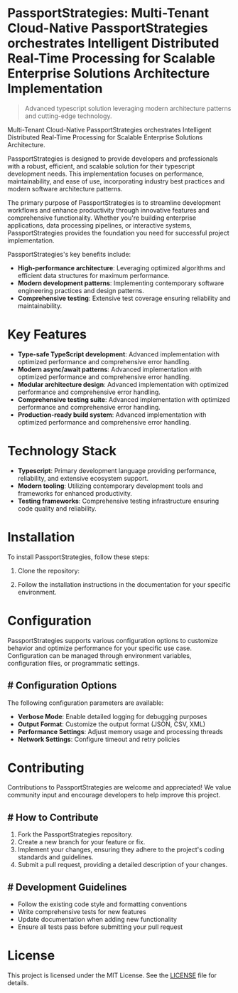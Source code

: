 <!-- fallback_PassportStrategies_20251001190005_62454 -->

# PassportStrategies: Multi-Tenant Cloud-Native PassportStrategies orchestrates Intelligent Distributed Real-Time Processing for Scalable Enterprise Solutions Architecture Implementation
> Advanced typescript solution leveraging modern architecture patterns and cutting-edge technology.

Multi-Tenant Cloud-Native PassportStrategies orchestrates Intelligent Distributed Real-Time Processing for Scalable Enterprise Solutions Architecture.

PassportStrategies is designed to provide developers and professionals with a robust, efficient, and scalable solution for their typescript development needs. This implementation focuses on performance, maintainability, and ease of use, incorporating industry best practices and modern software architecture patterns.

The primary purpose of PassportStrategies is to streamline development workflows and enhance productivity through innovative features and comprehensive functionality. Whether you're building enterprise applications, data processing pipelines, or interactive systems, PassportStrategies provides the foundation you need for successful project implementation.

PassportStrategies's key benefits include:

* **High-performance architecture**: Leveraging optimized algorithms and efficient data structures for maximum performance.
* **Modern development patterns**: Implementing contemporary software engineering practices and design patterns.
* **Comprehensive testing**: Extensive test coverage ensuring reliability and maintainability.

# Key Features

* **Type-safe TypeScript development**: Advanced implementation with optimized performance and comprehensive error handling.
* **Modern async/await patterns**: Advanced implementation with optimized performance and comprehensive error handling.
* **Modular architecture design**: Advanced implementation with optimized performance and comprehensive error handling.
* **Comprehensive testing suite**: Advanced implementation with optimized performance and comprehensive error handling.
* **Production-ready build system**: Advanced implementation with optimized performance and comprehensive error handling.

# Technology Stack

* **Typescript**: Primary development language providing performance, reliability, and extensive ecosystem support.
* **Modern tooling**: Utilizing contemporary development tools and frameworks for enhanced productivity.
* **Testing frameworks**: Comprehensive testing infrastructure ensuring code quality and reliability.

# Installation

To install PassportStrategies, follow these steps:

1. Clone the repository:


2. Follow the installation instructions in the documentation for your specific environment.

# Configuration

PassportStrategies supports various configuration options to customize behavior and optimize performance for your specific use case. Configuration can be managed through environment variables, configuration files, or programmatic settings.

## # Configuration Options

The following configuration parameters are available:

* **Verbose Mode**: Enable detailed logging for debugging purposes
* **Output Format**: Customize the output format (JSON, CSV, XML)
* **Performance Settings**: Adjust memory usage and processing threads
* **Network Settings**: Configure timeout and retry policies

# Contributing

Contributions to PassportStrategies are welcome and appreciated! We value community input and encourage developers to help improve this project.

## # How to Contribute

1. Fork the PassportStrategies repository.
2. Create a new branch for your feature or fix.
3. Implement your changes, ensuring they adhere to the project's coding standards and guidelines.
4. Submit a pull request, providing a detailed description of your changes.

## # Development Guidelines

* Follow the existing code style and formatting conventions
* Write comprehensive tests for new features
* Update documentation when adding new functionality
* Ensure all tests pass before submitting your pull request

# License

This project is licensed under the MIT License. See the [LICENSE](https://github.com/weiquan98/PassportStrategies/blob/main/LICENSE) file for details.
